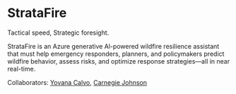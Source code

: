 # StrataFire
Tactical speed, Strategic foresight.

StrataFire is an Azure generative Al-powered wildfire resilience assistant that must help emergency responders, planners, and policymakers predict wildfire behavior, assess risks, and optimize response strategies—all in near real-time.



Collaborators: [Yovana Calvo](https://github.com/cyberpunk-oss), [Carnegie Johnson](https://www.github.com/CarnegieJ)
